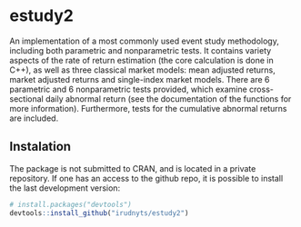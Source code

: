 <!-- README.md is generated from README.Rmd. Please edit that file -->
estudy2
=======

An implementation of a most commonly used event study methodology, including both parametric and nonparametric tests. It contains variety aspects of the rate of return estimation (the core calculation is done in C++), as well as three classical market models: mean adjusted returns, market adjusted returns and single-index market models. There are 6 parametric and 6 nonparametric tests provided, which examine cross-sectional daily abnormal return (see the documentation of the functions for more information). Furthermore, tests for the cumulative abnormal returns are included.

Instalation
-----------

The package is not submitted to CRAN, and is located in a private repository. If one has an access to the github repo, it is possible to install the last development version:

``` r
# install.packages("devtools")
devtools::install_github("irudnyts/estudy2")
```
